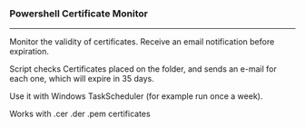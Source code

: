 ### Powershell Certificate Monitor
---
Monitor the validity of certificates. Receive an email notification before expiration.

Script checks Certificates placed on the folder, and sends an e-mail for each one, which will expire in 35 days.

Use it with Windows TaskScheduler (for example run once a week).

Works with .cer .der .pem certificates
